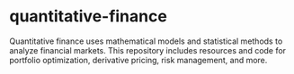 # quantitative-finance
Quantitative finance uses mathematical models and statistical methods to analyze financial markets. This repository includes resources and code for portfolio optimization, derivative pricing, risk management, and more.

